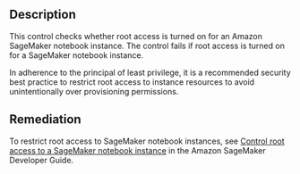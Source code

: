 ## Description

This control checks whether root access is turned on for an Amazon SageMaker notebook instance. The control fails if root access is turned on for a SageMaker notebook instance.

In adherence to the principal of least privilege, it is a recommended security best practice to restrict root access to instance resources to avoid unintentionally over provisioning permissions.

## Remediation

To restrict root access to SageMaker notebook instances, see [Control root access to a SageMaker notebook instance](https://docs.aws.amazon.com/sagemaker/latest/dg/nbi-root-access.html) in the Amazon SageMaker Developer Guide.